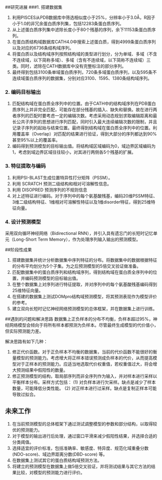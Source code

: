 ##研究进展
###1. 搭建数据集1. 利用PISCES从PDB数据库中筛选相似度小于25%，分辨率小于3.0Å，R因子小于1.0的非冗余蛋白质序列集，包括12283条蛋白质序列。2. 从上述蛋白质序列集中滤除长度小于80个残基的序列，余下11153条蛋白质序列。3. 在蛋白质结构域数据库CATH4.0中搜索上述蛋白质，得到4999条蛋白质序列以及对应的6736条结构域序列。4. 将蛋白质以及结构域序列按照结构域的类型进行划分，分为单域、多域（不含不连续域，以下简称多域）、多域（含有不连续域，以下简称不连续域）三类。同时，滤除在CATH数据库中没有完整标注的部分序列。5. 最终得到包括3100条单域蛋白质序列，720条多域蛋白质序列，以及595条不连续域蛋白质序列的数据集，分别对应3100、1595、1380条结构域序列。### 2. 编码目标输出1. 匹配结构域在蛋白质全序列中的位置。由于CATH中的结构域序列在PDB蛋白质序列上并非完全匹配，可能存在部分残基的插入、缺失和替换。故在进行两者序列的匹配时要考虑一定的编辑次数。考虑采用动态规划求取编辑距离和最长公共子序列的思想进行序列匹配，同时引入最大连续编辑次数的限制，并且记录子序列的起始与结束位置。最终得到结构域在蛋白质全序列中的位置。利用覆盖率（Overlap）对匹配的结果进行验证，得到大部分的序列都达到90%甚至95%以上的覆盖率。2. 编码得到预测模型的目标输出值。将结构域区域编码为0，域边界区域编码为1，考虑到域边界区域往往较小，对其进行两侧各5个残基的扩展。### 3. 特征提取与编码1. 利用PSI-BLAST生成位置特异性打分矩阵（PSSM）。2. 利用 SCRATCH 预测二级结构和相对可溶解性信息。3. 利用 DISOPRED 预测序列的不规则信息4. 对上述特征进行编码。对于序列中的每个氨基酸残基，编码20维PSSM特征、3维二级结构特征、1维相对可溶解性特征以及1维disorder特征，得到25维特征向量。### 4. 设计预测模型   采用双向循环神经网络（Bidirectional RNN），并引入具有遗忘门的长短时记忆单元（Long-Short Term Memory），作为处理序列输入输出的预测模型。

##阶段性成果
1. 搭建数据集并统计分析数据集中序列特征的分布。将数据集中的数据根据特征的分布平均划分为5个子集。为之后预测模型的5倍交叉验证做准备。2. 匹配数据集中的蛋白质序列和结构域序列，得到结构域在蛋白质全序列中的位置，并编码预测模型的目标输出值。3. 在整个数据集上对序列进行特征提取，并对序列中的每个氨基酸残基编码得到25维特征向量。4. 在搭建的数据集上测试DOMpro结构域预测模型，将其预测表现作为模型评价的参考。5. 建立双向长短时记忆神经网络预测模型的总体框架，并在数据集上进行训练。

##遇到的问题和解决思路
数据集上正负样本的分布不均衡，负样本超过95%，神经网络模型会倾向于将所有样本都预测为负样本。尽管最终生成模型的代价值小，但实际预测能力差。
解决思路有如下几种：
1. 修正代价函数。对于正负样本不均衡的数据集，当前的代价函数不能很好的衡量模型的预测能力。考虑增大将正样本错误预测成负样本的代价，从而提高模型对于正样本的预测能力。应适当地选取代价权重值，若权重值过大，将会增大预测结果中假阳性的数量。2. 修正预测模型的结构，取局部序列而非全序列作为输入，并对样本进行采样以平衡样本分布。采样方式包括：(1) 对负样本进行欠采样。缺点是减少了样本数量，可能降低分类性能。(2) 对正样本进行过采样。缺点是复制正样本可能导致过拟合。

## 未来工作
1. 在当前预测模型的总体框架下通过测试调整模型的参数和部分结构，以取得较优的预测能力。2. 对于模型的输出进行后处理，通过窗口平滑来减少假阳性结果，并选择合适的分类阈值。3. 选择适宜的评价标准，包括准确率、敏感度、特异度、规范化域重叠分数(NDO-score)、域边界距离分数(DBD-score) 等。4. 在数据集上测试其它的蛋白质结构域预测方法。5. 将建立的预测模型在数据集上做5倍交叉验证，并将测试结果与其它方法的结果比较，对模型的预测能力进行评价。